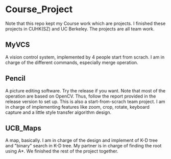 # Course_Project

Note that this repo kept my Course work which are projects. I finished these projects in CUHK(SZ) and UC Berkeley. The projects are all team work. 

## MyVCS

A vision control system, implemented by 4 people start from scrach. I am in charge of the different commands, especially merge operation.



## Pencil

A picture editing software. Try the release if you want. Note that most of the operation are based on OpenCV. Thus, follow the report provided in the release version to set up.  This is also a start-from-scrach team project. I am in charge of implementing features like zoom, crop, rotate, keyboard capture and a little style transfer algorithm design. 



## UCB_Maps

A map, basically. I am in charge of the design and implement of K-D tree and "binary" search in K-D tree. My partner is in charge of finding the root using A*.  We finished the rest of the project together. 

